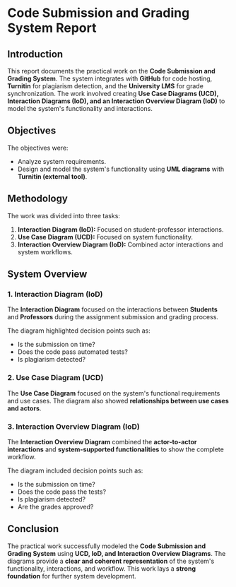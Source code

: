 # Code Submission and Grading System Report

## Introduction
This report documents the practical work on the **Code Submission and Grading System**. The system integrates with **GitHub** for code hosting, **Turnitin** for plagiarism detection, and the **University LMS** for grade synchronization. The work involved creating **Use Case Diagrams (UCD), Interaction Diagrams (IoD), and an Interaction Overview Diagram (IoD)** to model the system's functionality and interactions.

## Objectives
The objectives were:
- Analyze system requirements.
- Design and model the system's functionality using **UML diagrams** with **Turnitin (external tool)**.

## Methodology
The work was divided into three tasks:
1. **Interaction Diagram (IoD):** Focused on student-professor interactions.
2. **Use Case Diagram (UCD):** Focused on system functionality.
3. **Interaction Overview Diagram (IoD):** Combined actor interactions and system workflows.

## System Overview
### 1. Interaction Diagram (IoD)
The **Interaction Diagram** focused on the interactions between **Students** and **Professors** during the assignment submission and grading process.

The diagram highlighted decision points such as:
- Is the submission on time?
- Does the code pass automated tests?
- Is plagiarism detected?

### 2. Use Case Diagram (UCD)
The **Use Case Diagram** focused on the system's functional requirements and use cases. 
The diagram also showed **relationships between use cases and actors**.

### 3. Interaction Overview Diagram (IoD)
The **Interaction Overview Diagram** combined the **actor-to-actor interactions** and **system-supported functionalities** to show the complete workflow.

The diagram included decision points such as:
- Is the submission on time?
- Does the code pass the tests?
- Is plagiarism detected?
- Are the grades approved?

## Conclusion
The practical work successfully modeled the **Code Submission and Grading System** using **UCD, IoD, and Interaction Overview Diagrams**. The diagrams provide a **clear and coherent representation** of the system's functionality, interactions, and workflow. This work lays a **strong foundation** for further system development.
